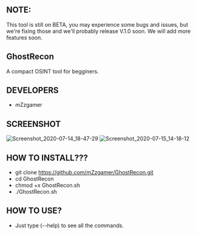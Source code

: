 ## NOTE:
This tool is still on BETA, you may experience some bugs and issues,
but we're fixing those and we'll probably release V.1.0 soon.
We will add more features soon.
## GhostRecon
A compact OSINT tool for begginers.
## DEVELOPERS
- mZzgamer
## SCREENSHOT
![Screenshot_2020-07-14_18-47-29](https://user-images.githubusercontent.com/66206932/87510390-05d30980-c663-11ea-8827-fc8dd960513e.png)
![Screenshot_2020-07-15_14-18-12](https://user-images.githubusercontent.com/66206932/87510407-0d92ae00-c663-11ea-8fd5-76adecf8d684.png)
## HOW TO INSTALL???
- git clone https://github.com/mZzgamer/GhostRecon.git
- cd GhostRecon
- chmod +x GhostRecon.sh
- ./GhostRecon.sh
## HOW TO USE?
- Just type (--help) to see all the commands.
